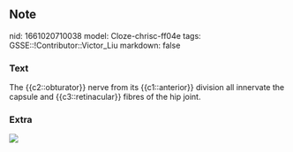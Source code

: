 ## Note
nid: 1661020710038
model: Cloze-chrisc-ff04e
tags: GSSE::!Contributor::Victor_Liu
markdown: false

### Text
The {{c2::obturator}} nerve from its {{c1::anterior}} division all innervate the capsule and {{c3::retinacular}} fibres of the hip joint.

### Extra
<img src="latest-031911a8b75ca644b61917b36fc9b006792654ba.png">
